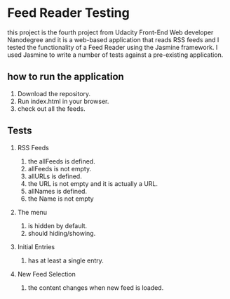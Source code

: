 # Feed Reader Testing

 this project is the fourth project from Udacity Front-End Web developer Nanodegree and it is 
 a web-based application that reads RSS feeds and I tested the functionality of a Feed Reader using the Jasmine framework.
 I used Jasmine to write a number of tests against a pre-existing application.

## how to run the application

 1. Download the repository.
 2. Run index.html in your browser.
 3. check out all the feeds.

## Tests
1. RSS Feeds
    1. the allFeeds is defined.
    2. allFeeds is not empty.
    3. allURLs is defined.
    4. the URL is not empty and it is actually a URL.
    5. allNames is defined.
    6. the Name is not empty

2. The menu
    1. is hidden by default.
    2. should hiding/showing. 

3. Initial Entries
    1. has at least a single entry.

4. New Feed Selection
    1. the content changes when new feed is loaded.